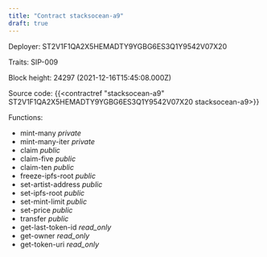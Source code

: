 ```yaml
---
title: "Contract stacksocean-a9"
draft: true
---
```

Deployer: ST2V1F1QA2X5HEMADTY9YGBG6ES3Q1Y9542V07X20

Traits:
SIP-009 



Block height: 24297 (2021-12-16T15:45:08.000Z)

Source code: {{<contractref "stacksocean-a9" ST2V1F1QA2X5HEMADTY9YGBG6ES3Q1Y9542V07X20 stacksocean-a9>}}

Functions:

* mint-many _private_
* mint-many-iter _private_
* claim _public_
* claim-five _public_
* claim-ten _public_
* freeze-ipfs-root _public_
* set-artist-address _public_
* set-ipfs-root _public_
* set-mint-limit _public_
* set-price _public_
* transfer _public_
* get-last-token-id _read_only_
* get-owner _read_only_
* get-token-uri _read_only_
